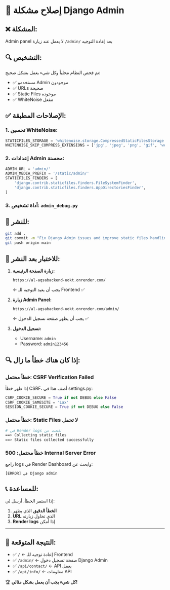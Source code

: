 # 🔧 إصلاح مشكلة Django Admin

## ❌ المشكلة:
Admin panel لا يعمل عند زيارة `/admin/` بعد إعادة التوجيه

## 🔍 التشخيص:
تم فحص النظام محلياً وكل شيء يعمل بشكل صحيح:
- ✅ مستخدمو Admin موجودون
- ✅ URLs صحيحة  
- ✅ Static Files موجودة
- ✅ WhiteNoise مفعل

## ✅ الإصلاحات المطبقة:

### 1. **تحسين WhiteNoise:**
```python
STATICFILES_STORAGE = 'whitenoise.storage.CompressedStaticFilesStorage'
WHITENOISE_SKIP_COMPRESS_EXTENSIONS = ['jpg', 'jpeg', 'png', 'gif', 'webp', 'zip', 'gz', 'tgz', 'bz2', 'tbz', 'xz', 'br']
```

### 2. **إعدادات Admin محسنة:**
```python
ADMIN_URL = 'admin/'
ADMIN_MEDIA_PREFIX = '/static/admin/'
STATICFILES_FINDERS = [
    'django.contrib.staticfiles.finders.FileSystemFinder',
    'django.contrib.staticfiles.finders.AppDirectoriesFinder',
]
```

### 3. **أداة تشخيص:** `admin_debug.py`

## 🚀 للنشر:

```bash
git add .
git commit -m "Fix Django Admin issues and improve static files handling"
git push origin main
```

## 🧪 للاختبار بعد النشر:

1. **زيارة الصفحة الرئيسية:**
   ```
   https://al-aqsabackend-uokt.onrender.com/
   ```
   ← يجب أن يعيد التوجيه للـ Frontend ✅

2. **زيارة Admin Panel:**
   ```
   https://al-aqsabackend-uokt.onrender.com/admin/
   ```
   ← يجب أن يظهر صفحة تسجيل الدخول ✅

3. **تسجيل الدخول:**
   - Username: `admin`
   - Password: `admin123456`

## 🔍 إذا كان هناك خطأ ما زال:

### خطأ محتمل: **CSRF Verification Failed**
إذا ظهر خطأ CSRF، أضف هذا في settings.py:
```python
CSRF_COOKIE_SECURE = True if not DEBUG else False
CSRF_COOKIE_SAMESITE = 'Lax'
SESSION_COOKIE_SECURE = True if not DEBUG else False
```

### خطأ محتمل: **Static Files لا تحمل**
```bash
# في Render logs ابحث عن:
==> Collecting static files
==> Static files collected successfully
```

### خطأ محتمل: **500 Internal Server Error**
راجع logs في Render Dashboard وابحث عن:
```
[ERROR] في Django admin
```

## 📞 للمساعدة:

إذا استمر الخطأ، أرسل لي:
1. **الخطأ الدقيق** الذي يظهر
2. **URL** الذي تحاول زيارته
3. **Render logs** إذا أمكن

---

## 🎯 النتيجة المتوقعة:

- ✅ `/` ← إعادة توجيه للـ Frontend
- ✅ `/admin/` ← صفحة تسجيل دخول Django Admin
- ✅ `/api/contact/` ← API يعمل
- ✅ `/api/info/` ← معلومات API

🏆 **كل شيء يجب أن يعمل بشكل مثالي!**
